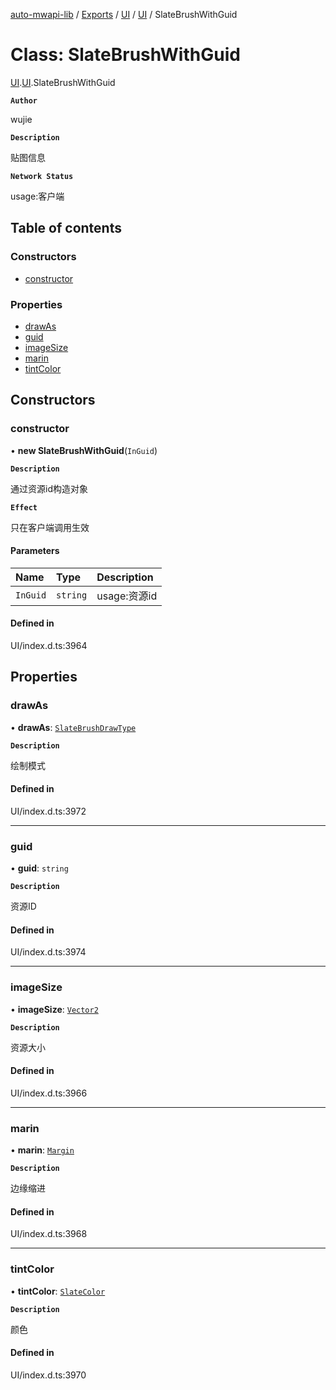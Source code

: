 [auto-mwapi-lib](../README.md) / [Exports](../modules.md) / [UI](../modules/UI.md) / [UI](../modules/UI.UI.md) / SlateBrushWithGuid

# Class: SlateBrushWithGuid

[UI](../modules/UI.md).[UI](../modules/UI.UI.md).SlateBrushWithGuid

**`Author`**

wujie

**`Description`**

贴图信息

**`Network Status`**

usage:客户端

## Table of contents

### Constructors

- [constructor](UI.UI.SlateBrushWithGuid.md#constructor)

### Properties

- [drawAs](UI.UI.SlateBrushWithGuid.md#drawas)
- [guid](UI.UI.SlateBrushWithGuid.md#guid)
- [imageSize](UI.UI.SlateBrushWithGuid.md#imagesize)
- [marin](UI.UI.SlateBrushWithGuid.md#marin)
- [tintColor](UI.UI.SlateBrushWithGuid.md#tintcolor)

## Constructors

### constructor

• **new SlateBrushWithGuid**(`InGuid`)

**`Description`**

通过资源id构造对象

**`Effect`**

只在客户端调用生效

#### Parameters

| Name | Type | Description |
| :------ | :------ | :------ |
| `InGuid` | `string` | usage:资源id |

#### Defined in

UI/index.d.ts:3964

## Properties

### drawAs

• **drawAs**: [`SlateBrushDrawType`](../enums/UI.UI.SlateBrushDrawType.md)

**`Description`**

绘制模式

#### Defined in

UI/index.d.ts:3972

___

### guid

• **guid**: `string`

**`Description`**

资源ID

#### Defined in

UI/index.d.ts:3974

___

### imageSize

• **imageSize**: [`Vector2`](Type.Type.Vector2.md)

**`Description`**

资源大小

#### Defined in

UI/index.d.ts:3966

___

### marin

• **marin**: [`Margin`](UI.UI.Margin.md)

**`Description`**

边缘缩进

#### Defined in

UI/index.d.ts:3968

___

### tintColor

• **tintColor**: [`SlateColor`](UI.UI.SlateColor.md)

**`Description`**

颜色

#### Defined in

UI/index.d.ts:3970
